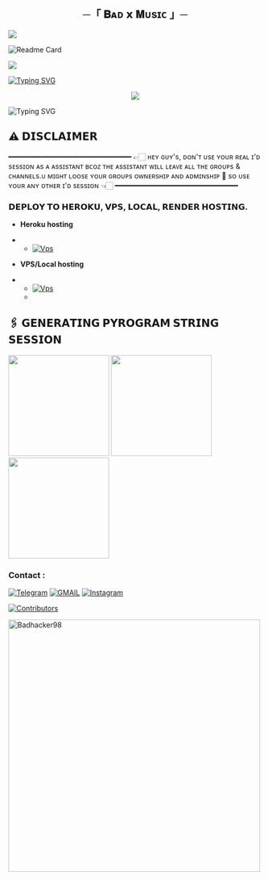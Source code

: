 <h2 align="center">
    ─「 𝐁ᴀᴅ 𝘅 𝐌ᴜsɪᴄ 」─

</h2>
<img src="https://user-images.githubusercontent.com/73097560/115834477-dbab4500-a447-11eb-908a-139a6edaec5c.gif">

![Readme Card](https://github-readme-stats.vercel.app/api/pin/?username=Badhacker98&repo=BADMUSIC&theme=flag-india)

<img src="https://user-images.githubusercontent.com/73097560/115834477-dbab4500-a447-11eb-908a-139a6edaec5c.gif">

[![Typing SVG](https://readme-typing-svg.herokuapp.com/?lines=ㅤ+𝚆𝙴𝙻𝙲𝙾𝙼𝙴+𝚃𝙾+ʙᴀᴅ+𝙼𝚄𝚂𝙸𝙲+𝚁𝙴𝙿𝙾+;ㅤ+𝚃𝙷𝙸𝚂+𝙸𝚂+𝙰+𝙰𝙳𝚅𝙰𝙽𝙲𝙴+𝙼𝚄𝚂𝙸𝙲+𝙱𝙾𝚃;𝙿𝙾𝚆𝙴𝚁𝙴𝙳+𝙱𝚈+☞+𝗕𝗔𝗗)](https://github.com/Badhacker98/BADMUSIC)



<p align="center">
  <img src="https://envs.sh/WA4.jpg">
</p>



![Typing SVG](https://readme-typing-svg.herokuapp.com/?lines=𝗙𝗢𝗥𝗞+𝗧𝗛𝗜𝗦+𝗥𝗘𝗣𝗢+𝗕𝗘𝗙𝗢𝗥𝗘+𝗗𝗘𝗣𝗟𝗢𝗬)

## ⚠️ 𝗗𝗜𝗦𝗖𝗟𝗔𝗜𝗠𝗘𝗥
━━━━━━━━━━━━━━━━━━━━━━━━━━━━━
👉🏻 ʜᴇʏ ɢᴜʏ's, ᴅᴏɴ'ᴛ ᴜsᴇ ʏᴏᴜʀ ʀᴇᴀʟ ɪ'ᴅ sᴇssɪᴏɴ ᴀs ᴀ ᴀssɪsᴛᴀɴᴛ ʙᴄᴏᴢ ᴛʜᴇ ᴀssɪsᴛᴀɴᴛ ᴡɪʟʟ ʟᴇᴀᴠᴇ ᴀʟʟ ᴛʜᴇ ɢʀᴏᴜᴘs & ᴄʜᴀɴɴᴇʟs.ᴜ  ᴍɪɢʜᴛ ʟᴏᴏsᴇ ʏᴏᴜʀ ɢʀᴏᴜᴘs ᴏᴡɴᴇʀsʜɪᴘ ᴀɴᴅ ᴀᴅᴍɪɴsʜɪᴘ 🥺 sᴏ ᴜsᴇ ʏᴏᴜʀ ᴀɴʏ ᴏᴛʜᴇʀ ɪ'ᴅ sᴇssɪᴏɴ 👈🏻
━━━━━━━━━━━━━━━━━━━━━━━━━━━━━

### 𝗗𝗘𝗣𝗟𝗢𝗬 𝗧𝗢 𝗛𝗘𝗥𝗢𝗞𝗨, 𝗩𝗣𝗦, 𝗟𝗢𝗖𝗔𝗟, 𝗥𝗘𝗡𝗗𝗘𝗥 𝗛𝗢𝗦𝗧𝗜𝗡𝗚.

 - **Heroku hosting**
- - [![Vps](https://img.shields.io/badge/ʙᴀᴅᴍᴜsɪᴄ-ᴅᴇᴘʟᴏʏ%20ᴛᴏ%20ʜᴇʀᴏᴋᴜ-blue?style=for-the-badge&logo=vps)](https://github.com/Badhacker98/BADMUSIC/blob/bad/MUSIC/heorku.md)
 
- **VPS/Local hosting**
- - [![Vps](https://img.shields.io/badge/ʙᴀᴅᴍᴜsɪᴄ-ᴅᴇᴘʟᴏʏ%20ᴛᴏ%20ᴠᴘs-blue?style=for-the-badge&logo=vps)](https://github.com/Badhacker98/BADMUSIC/blob/bad/MUSIC/local.md)
  - 

## 🖇 𝗚𝗘𝗡𝗘𝗥𝗔𝗧𝗜𝗡𝗚 𝗣𝗬𝗥𝗢𝗚𝗥𝗔𝗠 𝗦𝗧𝗥𝗜𝗡𝗚 𝗦𝗘𝗦𝗦𝗜𝗢𝗡

<p>
<a href="https://t.me/Pbxx_String_Bot-Gen"><img src="https://img.shields.io/badge/TG%20String%20Gen%20Bot-blueviolet?style=for-the-badge&logo=appveyor" width="200""/></a>
<a href="https://t.me/FlopMusic_Bot-Gen"><img src="https://img.shields.io/badge/BAD%20MUSIC%20Bot-blueviolet?style=for-the-badge&logo=appveyor" width="200""/></a>
<a href="https://t.me/ll_BAD_MUNDA_ll"><img src="https://img.shields.io/badge/DM%20TO%20BADMUNDA-blueviolet?style=for-the-badge&logo=appveyor" width="200""/></a>



### Contact :
<a href="https://t.me/ll_BAD_MUNDA_ll"><img title="Telegram" src="https://img.shields.io/badge/Telegram-%23000000.svg?&style=for-the-badge&logo=telegram&logoColor=61DAFB"></a>
<a href="https://mail.google.com/mail/?view=cm&fs=1&to=sukhwinderwarval50@gmail.com"><img title="GMAIL" src="https://img.shields.io/badge/Gmail-D14836?style=for-the-badge&logo=gmail&logoColor=white"></a>
<a href="https://instagram.com/lll_bad_munda_lll"><img title="Instagram" src="https://img.shields.io/badge/instagram-%23E4405F.svg?&style=for-the-badge&logo=instagram&logoColor=white"></a>

[![Contributors](https://contrib.rocks/image?repo=Badhacker98/BADMUSIC)](https://github.com/Badhacker98/BADMUSIC/graphs/contributors)

<p><img width="500" align="center" src="https://github-readme-stats.vercel.app/api/top-langs?username=Badhacker98&show_icons=true&locale=en&layout=compact" alt="Badhacker98" /></p>
